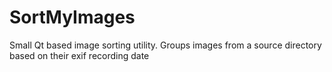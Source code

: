 # SortMyImages
Small Qt based image sorting utility. Groups images from a source directory based on their exif recording date

